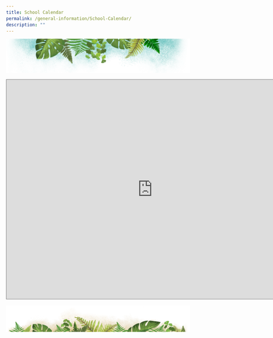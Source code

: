 ```yaml
---
title: School Calendar
permalink: /general-information/School-Calendar/
description: ""
---
```

![](/images/Banner.png)

<iframe scrolling="no" frameborder="0" height="600" width="800" style="border:solid 1px #777" src="https://calendar.google.com/calendar/embed?height=600&amp;wkst=2&amp;bgcolor=%23C0CA33&amp;ctz=Asia%2FSingapore&amp;showTitle=1&amp;src=bW9lLmVkdS5zZ19ncWRuOXV0ZjFma3ZwajdoOTgzNnF0aDRlMEBncm91cC5jYWxlbmRhci5nb29nbGUuY29t&amp;src=bW9lLmVkdS5zZ18yZ3UzMzh0Nmw3MjFhYXIyM2kzbTF1MGVwMEBncm91cC5jYWxlbmRhci5nb29nbGUuY29t&amp;color=%237CB342&amp;color=%23E4C441"></iframe>

![](/images/bg-bottom.png)